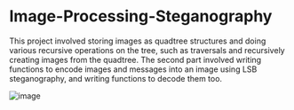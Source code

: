# Image-Processing-Steganography
This project involved storing images as quadtree structures and doing various recursive operations on the tree, such as traversals and recursively creating images from the quadtree. 
The second part involved writing functions to encode images and messages into an image using LSB steganography, and writing functions to decode them too. 

![image](https://github.com/user-attachments/assets/ece71af2-8ff1-4a56-8ef1-48529e523c76)
